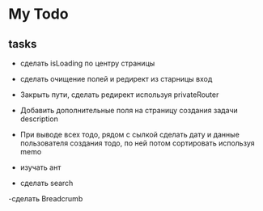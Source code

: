 # My Todo #  

## tasks 

- сделать isLoading по центру страницы



- сделать очищение полей и редирект из старницы вход

- Закрыть пути, сделать редирект используя privateRouter

- Добавить дополнительные поля на страницу создания задачи description

- При выводе всех тодо, рядом с сылкой сделать дату и данные пользователя создания тодо, по ней потом сортировать используя memo

- изучать ант

- сделать search

-сделать Breadcrumb